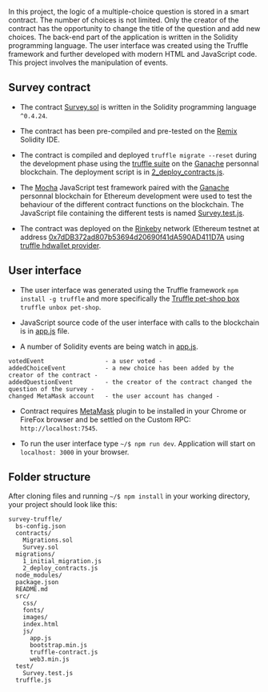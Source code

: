 In this project, the logic of a multiple-choice question is stored in a smart contract. The number of choices is not limited. Only the creator of the contract has the opportunity to change the title of the question and add new choices. The back-end part of the application is written in the Solidity programming language. The user interface was created using the Truffle framework and further developed with modern HTML and JavaScript code. This project involves the manipulation of events.

## Survey contract

- The contract [Survey.sol](https://github.com/DGalinec/survey-truffle/blob/master/contracts/Survey.sol) is written in the Solidity programming language `^0.4.24`.

- The contract has been pre-compiled and pre-tested on the [Remix](http://remix.ethereum.org/#optimize=false&version=soljson-v0.4.24+commit.e67f0147.js) Solidity IDE.

- The contract is compiled and deployed `truffle migrate --reset` during the development phase using the [truffle suite](https://truffleframework.com/) on the [Ganache](https://github.com/trufflesuite/ganache) personnal blockchain. The deployment script is in [2_deploy_contracts.js](https://github.com/DGalinec/survey-truffle/blob/master/migrations/2_deploy_contracts.js).

- The [Mocha](https://mochajs.org/) JavaScript test framework paired with the [Ganache](https://github.com/trufflesuite/ganache) personnal blockchain for Ethereum development were used to test the behaviour of the different contract functions on the blockchain. The JavaScript file containing the different tests is named [Survey.test.js](https://github.com/DGalinec/survey-truffle/blob/master/test/Survey.test.js).

- The contract was deployed on the [Rinkeby](https://www.rinkeby.io/#stats) network (Ethereum testnet at address [0x7dDB372ad807b53694d20690f41dA590AD411D7A](https://rinkeby.etherscan.io/address/0x7dDB372ad807b53694d20690f41dA590AD411D7A) using [truffle hdwallet provider](https://github.com/trufflesuite/truffle-hdwallet-provider).

## User interface

- The user interface was generated using the Truffle framework `npm install -g truffle` and more specifically the [Truffle pet-shop box](https://github.com/truffle-box/pet-shop-box) `truffle unbox pet-shop`.

- JavaScript source code of the user interface with calls to the blockchain is in [app.js](https://github.com/DGalinec/survey-truffle/blob/master/src/js/app.js) file.

- A number of Solidity events are being watch in [app.js](https://github.com/DGalinec/survey-truffle/blob/master/src/js/app.js).

```
votedEvent                 - a user voted -
addedChoiceEvent           - a new choice has been added by the creator of the contract -
addedQuestionEvent         - the creator of the contract changed the question of the survey -
changed MetaMask account   - the user account has changed -
```

- Contract requires [MetaMask](https://metamask.io/) plugin to be installed in your Chrome or FireFox browser and be settled on the Custom RPC: `http://localhost:7545`.

- To run the user interface type `~/$ npm run dev`. Application will start on `localhost: 3000` in your browser. 

## Folder structure

After cloning files and running `~/$ npm install` in your working directory, your project should look like this:

```
survey-truffle/
  bs-config.json
  contracts/
    Migrations.sol
    Survey.sol
  migrations/
    1_initial_migration.js
    2_deploy_contracts.js
  node_modules/
  package.json
  README.md
  src/
    css/
    fonts/
    images/
    index.html
    js/
      app.js
      bootstrap.min.js
      truffle-contract.js
      web3.min.js
  test/
    Survey.test.js
  truffle.js
```
